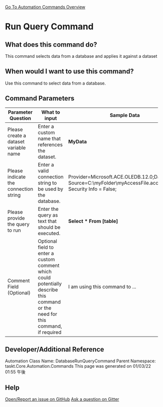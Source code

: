 <!--TITLE: Run Query Command -->
<!-- SUBTITLE: a command in the Database Commands group. -->
[Go To Automation Commands Overview](/automation-commands.md)


# Run Query Command


## What does this command do?
This command selects data from a database and applies it against a dataset


## When would I want to use this command?
Use this command to select data from a database.


## Command Parameters
| Parameter Question   	| What to input  	|  Sample Data 	| Remarks  	|
| ---                    | ---               | ---           | ---       |
|Please create a dataset variable name|Enter a custom name that references the dataset.|**MyData**||
|Please indicate the connection string|Enter a valid connection string to be used by the database.|Provider=Microsoft.ACE.OLEDB.12.0;Data Source=C:\myFolder\myAccessFile.accdb;Persist Security Info = False;||
|Please provide the query to run|Enter the query as text that should be executed.|**Select * From [table]**||
|Comment Field (Optional)|Optional field to enter a custom comment which could potentially describe this command or the need for this command, if required|I am using this command to ...|Optional|










## Developer/Additional Reference
Automation Class Name: DatabaseRunQueryCommand
Parent Namespace: taskt.Core.Automation.Commands
This page was generated on 01/03/22 01:55 午後


## Help
[Open/Report an issue on GitHub](https://github.com/saucepleez/taskt/issues/new)
[Ask a question on Gitter](https://gitter.im/taskt-rpa/Lobby)
